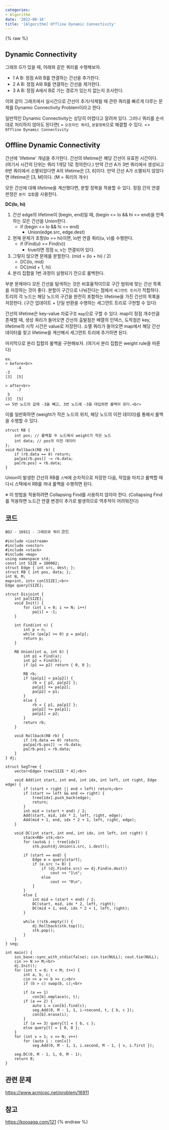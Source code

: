 ```yaml
---
categories:
- Algorithm
date: '2022-08-16'
title: '[Algorithm] Offline Dynamic Connectivity'
---
```


{% raw %}
## Dynamic Connectivity
그래프 G가 있을 때, 아래와 같은 쿼리를 수행해보자.
- 1 A B: 정점 A와 B를 연결하는 간선을 추가한다.
- 2 A B: 정점 A와 B를 연결하는 간선을 제거한다. 
- 3 A B: 정점 A에서 B로 가는 경로가 있는지 없는지 조사한다.

이와 같이 그래프에서 실시간으로 간선이 추가/삭제될 때 관련 쿼리를 빠르게 다루는 문제를 Dynamic Connectivity Problem이라고 한다.

일반적인 Dynamic Connectivity는 상당히 어렵다고 알려져 있다. 그러나 쿼리를 순서대로 처리하지 않아도 된다면( = `오프라인 쿼리`), `분할정복`으로 해결할 수 있다. => `Offline Dynamic Connectivity`<br>

## Offline Dynamic Connectivity
간선에 'lifetime' 개념을 추가한다. 간선의 lifetime은 해당 간선이 유효한 시간이다. (여기서 시간의 단위는 쿼리 1개당 1로 정의한다.) 만약 간선 A가 3번 쿼리에서 생성되고 6번 쿼리에서 소멸되었다면 A의 lifetime은 [3, 6]이다. 만약 간선 A가 소멸되지 않았다면 lifetime은 [3, M]이다. (M = 쿼리의 개수)

모든 간선에 대해 lifetime을 계산했다면, 분할 정복을 적용할 수 있다. 정점 간의 연결 판정은 `분리 집합`을 사용한다.

**DC(lo, hi)**
1. 간선 edge의 lifetime이 [begin, end]일 때, (begin <= lo && hi <= end)을 만족하는 모든 간선을 Union한다.
	- if (begin <= lo && hi <= end)
		- Union(edge.src, edge.dest)
2. 현재 문제가 초항(lo == hi)이면, lo번 연결 쿼리(u, v)를 수행한다.
	- if (Find(u) == Find(v))
		- true라면 정점 u, v는 연결되어 있다.
4. 그렇지 않으면 문제를 분할한다. (mid = (lo + hi) / 2)
	- DC(lo, mid)
    - DC(mid + 1, hi)
4. 분리 집합을 1번 과정이 실행되기 전으로 롤백한다.

부분 문제마다 모든 간선을 탐색하는 것은 비효율적이므로 구간 범위에 맞는 간선 목록을 저장하는 것이 좋다. 분할이 구간으로 나눠진다는 점에서 `세그먼트 트리`가 적합하다. 트리의 각 노드는 해당 노드의 구간을 완전히 포함하는 lifetime을 가진 간선의 목록을 저장한다. (구간 업데이트 + 단일 반환을 수행하는 세그먼트 트리로 구현할 수 있다)

간선의 lifetime은 key-value 자료구조 `map`으로 구할 수 있다. map이 정점 개수만큼 존재할 때, 생성 쿼리가 들어오면 간선의 출발점은 배열의 인덱스, 도착점은 key, lifetime의 시작 시간은 value로 저장한다. 소멸 쿼리가 들어오면 map에서 해당 간선 데이터를 찾고 lifetime을 계산해서 세그먼트 트리에 추가하면 된다.

마지막으로 분리 집합의 롤백을 구현해보자. (여기서 분리 집합은 weight rule을 따른다)
```
ex.
> before<br>
     -4
-3
[3]  [5]

> after<br>
     -7
 5
[3]  [5]
=> 5번 노드의 값에 -3을 빼고, 3번 노드에 -3을 대입하면 롤백이 된다.<br>
```
이를 일반화하면 (weight가 작은 노드의 위치, 해당 노드의 이전 데이터)를 통해서 롤백을 수행할 수 있다.
```
struct RB { 
	int pos; // 롤백할 두 노드에서 weight가 작은 노드
	int data; // pos의 이전 데이터
};
void Rollback(RB rb) {
	if (rb.data == 0) return;
	pa[pa[rb.pos]] -= rb.data;
	pa[rb.pos] = rb.data;
}
```
Union이 발생한 간선의 RB를 `스택`에 순차적으로 저장한 다음, 작업을 마치고 롤백할 때 다시 스택에서 RB를 꺼내 롤백을 수행하면 된다.

※ 이 방법을 적용하려면 Collapsing Find를 사용하지 않아야 한다. (Collapsing Find를 적용하면 노드간 연결 변경이 추가로 발생하므로 역추적이 어려워진다)

## 코드
`BOJ - 16911 - 그래프와 쿼리` 코드
```
#include <iostream>
#include <vector>
#include <stack>
#include <map>
using namespace std;
const int SIZE = 100002;
struct Edge { int src, dest; };
struct RB { int pos, data; };
int N, M;
map<int, int> con[SIZE];<br>
Edge query[SIZE];

struct Disjoint {
	int pa[SIZE];
	void Init() {
		for (int i = 0; i <= N; i++)
			pa[i] = -1;
	}

	int Find(int n) {
		int p = n;
		while (pa[p] >= 0) p = pa[p];
		return p;
	}

	RB Union(int a, int b) {
		int p1 = Find(a);
		int p2 = Find(b);
		if (p1 == p2) return { 0, 0 };

		RB rb;
		if (pa[p1] < pa[p2]) {
			rb = { p2, pa[p2] };
			pa[p1] += pa[p2];
			pa[p2] = p1;
		}
		else {
			rb = { p1, pa[p1] };
			pa[p2] += pa[p1];
			pa[p1] = p2;
		}
		return rb;
	}

	void Rollback(RB rb) {
		if (rb.data == 0) return;
		pa[pa[rb.pos]] -= rb.data;
		pa[rb.pos] = rb.data;
	}
} dj;

struct SegTree {
	vector<Edge> tree[SIZE * 4];<br>

	void Add(int start, int end, int idx, int left, int right, Edge edge) {
		if (start > right || end < left) return;<br>
		if (start >= left && end <= right) {
			tree[idx].push_back(edge);
			return;
		}
		int mid = (start + end) / 2;
		Add(start, mid, idx * 2, left, right, edge);
		Add(mid + 1, end, idx * 2 + 1, left, right, edge);
	}

	void DC(int start, int end, int idx, int left, int right) {
		stack<RB> stk;<br>
		for (auto& i : tree[idx])
			stk.push(dj.Union(i.src, i.dest));

		if (start == end) {
			Edge e = query[start];
			if (e.src != 0) {
				if (dj.Find(e.src) == dj.Find(e.dest))
					cout << "1\n";
				else
					cout << "0\n";
			}
		}
		else {
			int mid = (start + end) / 2;
			DC(start, mid, idx * 2, left, right);
			DC(mid + 1, end, idx * 2 + 1, left, right);
		}

		while (!stk.empty()) {
			dj.Rollback(stk.top());
			stk.pop();
		}
	}
} seg;

int main() {
	ios_base::sync_with_stdio(false); cin.tie(NULL); cout.tie(NULL);
	cin >> N >> M;<br>
	dj.Init();
	for (int t = 0; t < M; t++) {
		int a, b, c;
		cin >> a >> b >> c;<br>
		if (b > c) swap(b, c);<br>

		if (a == 1)
			con[b].emplace(c, t);
		if (a == 2) {
			auto i = con[b].find(c);
			seg.Add(0, M - 1, 1, i->second, t, { b, c });
			con[b].erase(i);
		}
		if (a == 3)	query[t] = { b, c };
		else query[t] = { 0, 0 };
	}
	for (int v = 1; v <= N; v++)
		for (auto i : con[v])
			seg.Add(0, M - 1, 1, i.second, M - 1, { v, i.first });

	seg.DC(0, M - 1, 1, 0, M - 1);
	return 0;
}
```

## 관련 문제
https://www.acmicpc.net/problem/16911

## 참고
https://koosaga.com/121
{% endraw %}